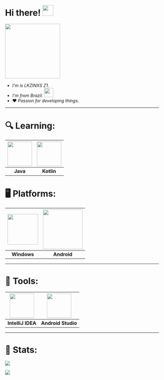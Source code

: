 # Hi there! <img src="https://i.pinimg.com/originals/30/16/9e/30169e4a670daf12443df7d2dd140176.gif" width="35">

<img src="https://avatars.githubusercontent.com/u/154808142?v=4" width="180"></img>

* *I'm is LKZINXS Z1.*
* *I'm from Brazil.* <img src="https://i.imgur.com/VkAXyKU.png" width="30"></img>
* ❤️ *Passion for developing things.*

___
# 🔍 Learning:
| <img src="https://cdn2.iconfinder.com/data/icons/metro-ui-icon-set/512/Java.png" width="80" /> | <img src="https://brandslogos.com/wp-content/uploads/images/large/kotlin-logo.png" width="80" /> |
|:---:|:---:|
| **Java** | **Kotlin** |

# 🖥️ Platforms:
| <img src="https://th.bing.com/th/id/R.d581a2fb2b7356e3865a9b19cae13745?rik=A1JcVMI9lHcv6Q&riu=http%3a%2f%2ftous-logos.com%2fwp-content%2fuploads%2f2017%2f04%2fWindows-logo.png&ehk=lOSPaMRV%2fsutTpJMzjWyeYUyH%2fhfB7ujUSx558wU6Ew%3d&risl=&pid=ImgRaw&r=0" width="100"/> | <img src="https://www.freepnglogos.com/uploads/android-logo-png/android-logo-0.png" width="130" /> |
|:---:|:---:|
| **Windows** | **Android** |

___
# 🧰 Tools:
| <img src="https://th.bing.com/th/id/R.98865e06d77faca32b3e118df119049e?rik=AU0%2bE0ROLAbnog&riu=http%3a%2f%2flogonoid.com%2fimages%2fintellij-idea-logo.png&ehk=CapqYnZAeX0cbsUWxFNWr913YwdQDC7OFt%2ftIAEb%2fBU%3d&risl=&pid=ImgRaw&r=0" width="80" /> | <img src="https://1.bp.blogspot.com/-LgTa-xDiknI/X4EflN56boI/AAAAAAAAPuk/24YyKnqiGkwRS9-_9suPKkfsAwO4wHYEgCLcBGAsYHQ/s0/image9.png" width="80" /> |
|:---:|:---:|
| **IntelliJ IDEA** | **Android Studio** |

___
# 💼 Stats:
<img src="https://github-readme-stats.vercel.app/api?username=LKZINXSZ1DEV&show_icons=true&theme=white">
<p></p>
<img src="https://github-readme-stats.vercel.app/api/top-langs/?username=LKZINXSZ1DEV&layout=compact&theme=white">
